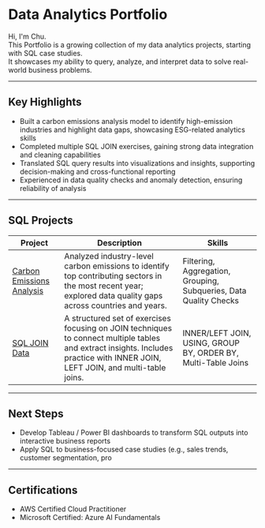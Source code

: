 # Data Analytics Portfolio  

Hi, I'm Chu.  
This Portfolio is a growing collection of my data analytics projects, starting with SQL case studies.  
It showcases my ability to query, analyze, and interpret data to solve real-world business problems.  

---

## Key Highlights  
* Built a carbon emissions analysis model to identify high-emission industries and highlight data gaps, showcasing ESG-related analytics skills  
* Completed multiple SQL JOIN exercises, gaining strong data integration and cleaning capabilities  
* Translated SQL query results into visualizations and insights, supporting decision-making and cross-functional reporting  
* Experienced in data quality checks and anomaly detection, ensuring reliability of analysis  

---

## SQL Projects  

| Project | Description | Skills |
| --- | --- | --- |
| [Carbon Emissions Analysis](sql_analysis_carbon_emissions) | Analyzed industry-level carbon emissions to identify top contributing sectors in the most recent year; explored data quality gaps across countries and years. | Filtering, Aggregation, Grouping, Subqueries, Data Quality Checks |
|[SQL JOIN Data](./sql_joining-Data)  | A structured set of exercises focusing on JOIN techniques to connect multiple tables and extract insights. Includes practice with INNER JOIN, LEFT JOIN, and multi-table joins. | INNER/LEFT JOIN, USING, GROUP BY, ORDER BY, Multi-Table Joins |

---

## Next Steps  
* Develop Tableau / Power BI dashboards to transform SQL outputs into interactive business reports  
* Apply SQL to business-focused case studies (e.g., sales trends, customer segmentation, pro


---

## Certifications  
* AWS Certified Cloud Practitioner  
* Microsoft Certified: Azure AI Fundamentals  
